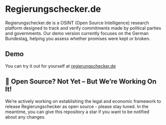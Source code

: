 # Regierungschecker.de
Regierungschecker.de is a OSINT (Open Source Intelligence) research platform designed to track and verify commitments made by political parties and governments. Our demo version currently focuses on the German Bundestag, helping you assess whether promises were kept or broken.

## Demo 
You can try it out for yourself at [regierungschecker.de](https://regierungschecker.de)

## 🚧 Open Source? Not Yet – But We’re Working On It!
We’re actively working on establishing the legal and economic framework to release Regierungschecker as open source - please stay tuned. In the meantime, you can give this repository a star if you want to be notified about any changes. 



